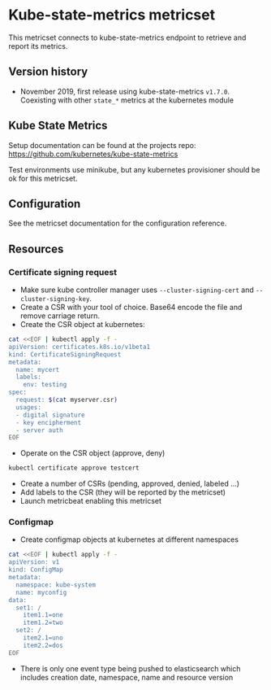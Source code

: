 # Kube-state-metrics metricset

This metricset connects to kube-state-metrics endpoint to retrieve and report its metrics.

## Version history

- November 2019, first release using kube-state-metrics `v1.7.0`. Coexisting with other `state_*` metrics at the kubernetes module

## Kube State Metrics

Setup documentation can be found at the projects repo:
https://github.com/kubernetes/kube-state-metrics

Test environments use minikube, but any kubernetes provisioner should be ok for this metricset.

## Configuration

See the metricset documentation for the configuration reference.

## Resources

### Certificate signing request

- Make sure kube controller manager uses `--cluster-signing-cert` and `--cluster-signing-key`.
- Create a CSR with your tool of choice. Base64 encode the file and remove carriage return.
- Create the CSR object at kubernetes:

```bash
cat <<EOF | kubectl apply -f -
apiVersion: certificates.k8s.io/v1beta1
kind: CertificateSigningRequest
metadata:
  name: mycert
  labels:
    env: testing
spec:
  request: $(cat myserver.csr)
  usages:
  - digital signature
  - key encipherment
  - server auth
EOF
```

- Operate on the CSR object (approve, deny)

```bash
kubectl certificate approve testcert
```

- Create a number of CSRs (pending, approved, denied, labeled ...)
- Add labels to the CSR (they will be reported by the metricset)
- Launch metricbeat enabling this metricset

### Configmap

- Create configmap objects at kubernetes at different namespaces

```bash
cat <<EOF | kubectl apply -f -
apiVersion: v1
kind: ConfigMap
metadata:
  namespace: kube-system
  name: myconfig
data:
  set1: /
    item1.1=one
    item1.2=two
  set2: /
    item2.1=uno
    item2.2=dos
EOF
```

- There is only one event type being pushed to elasticsearch which includes creation date, namespace, name and resource version
